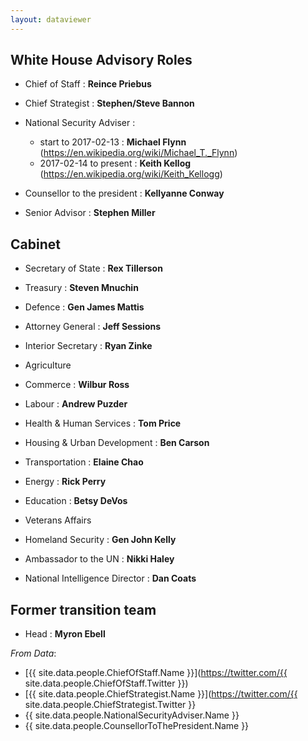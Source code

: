 ```yaml
---
layout: dataviewer
---
```


## White House Advisory Roles

- Chief of Staff : **Reince Priebus**
- Chief Strategist : **Stephen/Steve Bannon**
- National Security Adviser : 
  - start to 2017-02-13 : **Michael Flynn** (https://en.wikipedia.org/wiki/Michael_T._Flynn)
  - 2017-02-14 to present : **Keith Kellog** (https://en.wikipedia.org/wiki/Keith_Kellogg)
- Counsellor to the president : **Kellyanne Conway**

- Senior Advisor : **Stephen Miller** 

## Cabinet

- Secretary of State : **Rex Tillerson**
- Treasury : **Steven Mnuchin**
- Defence : **Gen James Mattis**
- Attorney General : **Jeff Sessions**
- Interior Secretary : **Ryan Zinke**
- Agriculture
- Commerce : **Wilbur Ross**
- Labour : **Andrew Puzder**
- Health & Human Services : **Tom Price**
- Housing & Urban Development : **Ben Carson**
- Transportation : **Elaine Chao**
- Energy : **Rick Perry**
- Education : **Betsy DeVos**
- Veterans Affairs
- Homeland Security : **Gen John Kelly**

- Ambassador to the UN : **Nikki Haley**

- National Intelligence Director : **Dan Coats**

## Former transition team

- Head : **Myron Ebell** 

*From Data*:

- [{{ site.data.people.ChiefOfStaff.Name }}](https://twitter.com/{{ site.data.people.ChiefOfStaff.Twitter }})
- [{{ site.data.people.ChiefStrategist.Name }}](https://twitter.com/{{ site.data.people.ChiefStrategist.Twitter }}
- {{ site.data.people.NationalSecurityAdviser.Name }}
- {{ site.data.people.CounsellorToThePresident.Name }}

